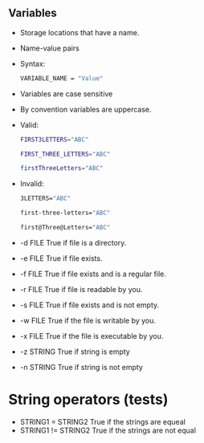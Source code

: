 ## Variables

- Storage locations that have a name.

- Name-value pairs

- Syntax:

    ```sh
    VARIABLE_NAME = "Value"
    ```
    
- Variables are case sensitive

- By convention variables are uppercase.

- Valid:
   ```sh
   FIRST3LETTERS="ABC"
   ```
   ```sh  
   FIRST_THREE_LETTERS="ABC"
   ```
   ```sh
   firstThreeLetters="ABC"
   ```
- Invalid:
   ```sh
   3LETTERS="ABC"
   ```
   ```sh
   first-three-letters="ABC"
   ```
   ```sh
   first@Three@Letters="ABC"
   ```

- -d FILE True if file is a directory.

- -e FILE True if file exists.

- -f FILE True if file exists and is a regular file.

- -r FILE True if file is readable by you.

- -s FILE True if file exists and is not empty.

- -w FILE True if the file is writable by you.

- -x FILE True if the file is executable by you.

- -z STRING True if string is empty

- -n STRING True if string is not empty

# String operators (tests)
- STRING1 = STRING2
     True if the strings are equeal
- STRING1 != STRING2
     True if the strings are not equal
